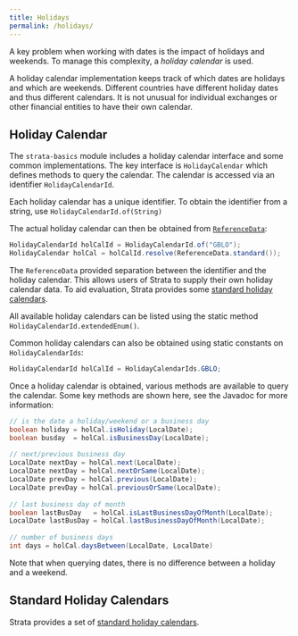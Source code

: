 ```yaml
---
title: Holidays
permalink: /holidays/
---
```


A key problem when working with dates is the impact of holidays and weekends.
To manage this complexity, a *holiday calendar* is used.

A holiday calendar implementation keeps track of which dates are holidays and which are weekends.
Different countries have different holiday dates and thus different calendars.
It is not unusual for individual exchanges or other financial entities to have their own calendar.


## Holiday Calendar

The `strata-basics` module includes a holiday calendar interface and some common implementations.
The key interface is `HolidayCalendar` which defines methods to query the calendar.
The calendar is accessed via an identifier `HolidayCalendarId`.

Each holiday calendar has a unique identifier.
To obtain the identifier from a string, use `HolidayCalendarId.of(String)`

The actual holiday calendar can then be obtained from [`ReferenceData`](http://strata.opengamma.io/reference_data/):

```java
HolidayCalendarId holCalId = HolidayCalendarId.of("GBLO");
HolidayCalendar holCal = holCalId.resolve(ReferenceData.standard());
```

The `ReferenceData` provided separation between the identifier and the holiday calendar.
This allows users of Strata to supply their own holiday calendar data.
To aid evaluation, Strata provides some [standard holiday calendars]({{site.baseurl}}/holiday_data).

All available holiday calendars can be listed using the static method  `HolidayCalendarId.extendedEnum()`.

Common holiday calendars can also be obtained using static constants on `HolidayCalendarIds`:

```java
HolidayCalendarId holCalId = HolidayCalendarIds.GBLO;
```

Once a holiday calendar is obtained, various methods are available to query the calendar.
Some key methods are shown here, see the Javadoc for more information:

```java
// is the date a holiday/weekend or a business day
boolean holiday = holCal.isHoliday(LocalDate);
boolean busday  = holCal.isBusinessDay(LocalDate);
    
// next/previous business day
LocalDate nextDay = holCal.next(LocalDate);
LocalDate nextDay = holCal.nextOrSame(LocalDate);
LocalDate prevDay = holCal.previous(LocalDate);
LocalDate prevDay = holCal.previousOrSame(LocalDate);
    
// last business day of month
boolean lastBusDay   = holCal.isLastBusinessDayOfMonth(LocalDate);
LocalDate lastBusDay = holCal.lastBusinessDayOfMonth(LocalDate);
    
// number of business days
int days = holCal.daysBetween(LocalDate, LocalDate)
```

Note that when querying dates, there is no difference between a holiday and a weekend.


## Standard Holiday Calendars

Strata provides a set of [standard holiday calendars]({{site.baseurl}}/holiday_data).

